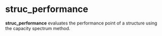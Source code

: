 # struc_performance

**struc_performance** evaluates the performance point of a structure using the capacity spectrum method.
